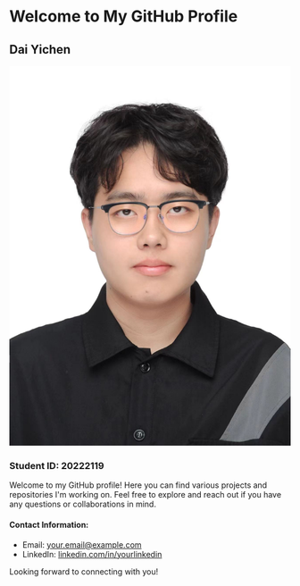 # Welcome to My GitHub Profile

## Dai Yichen

![Dai Yichen](images/me.jpg)

### Student ID: 20222119

Welcome to my GitHub profile! Here you can find various projects and repositories I'm working on. Feel free to explore and reach out if you have any questions or collaborations in mind.

#### Contact Information:
- Email: [your.email@example.com](mailto:your.email@example.com)
- LinkedIn: [linkedin.com/in/yourlinkedin](https://www.linkedin.com/in/yourlinkedin)

Looking forward to connecting with you!
